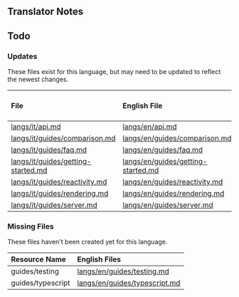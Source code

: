 
## Translator Notes

## Todo

### Updates  
These files exist for this language, but may need to be updated to reflect the newest changes.  
<!--MM:START (UPDATED:lang=it) -->
| File                                                                                                                     | English File                                                                                                             | Last Updated (EN)                                                                                  | Last Updated (IT)                                                                                   |
| :----------------------------------------------------------------------------------------------------------------------- | :----------------------------------------------------------------------------------------------------------------------- | :------------------------------------------------------------------------------------------------- | :-------------------------------------------------------------------------------------------------- |
| [langs/it/api.md](https://github.com/solidjs/solid-docs/tree/main/langs/it/api.md)                                       | [langs/en/api.md](https://github.com/solidjs/solid-docs/tree/main/langs/en/api.md)                                       | [6/7/2022](https://github.com/solidjs/solid-docs/commit/ccb2b6a95619f50467bcdf3ddf7216389eb6142b)  | [10/22/2021](https://github.com/solidjs/solid-docs/commit/b3f7f9ecc9f3bab59726e0cb7a95deb3dfee612e) |
| [langs/it/guides/comparison.md](https://github.com/solidjs/solid-docs/tree/main/langs/it/guides/comparison.md)           | [langs/en/guides/comparison.md](https://github.com/solidjs/solid-docs/tree/main/langs/en/guides/comparison.md)           | [4/30/2022](https://github.com/solidjs/solid-docs/commit/3fe968495973a4b4ca1a22e5f24634f611fe38af) | [11/10/2021](https://github.com/solidjs/solid-docs/commit/fd3aaa5cf6df1e9e663e97a62e0b516ce6c8ca2f) |
| [langs/it/guides/faq.md](https://github.com/solidjs/solid-docs/tree/main/langs/it/guides/faq.md)                         | [langs/en/guides/faq.md](https://github.com/solidjs/solid-docs/tree/main/langs/en/guides/faq.md)                         | [5/25/2022](https://github.com/solidjs/solid-docs/commit/1a6085c0ccda938c588396d220a6695ef95ec196) | [11/10/2021](https://github.com/solidjs/solid-docs/commit/fd3aaa5cf6df1e9e663e97a62e0b516ce6c8ca2f) |
| [langs/it/guides/getting-started.md](https://github.com/solidjs/solid-docs/tree/main/langs/it/guides/getting-started.md) | [langs/en/guides/getting-started.md](https://github.com/solidjs/solid-docs/tree/main/langs/en/guides/getting-started.md) | [5/25/2022](https://github.com/solidjs/solid-docs/commit/1f0a7a505872b41a8d3148e92104f190ce9f5446) | [2/20/2022](https://github.com/solidjs/solid-docs/commit/96b8380d6ad4c13f2c5fb740d37340fd78566ca0)  |
| [langs/it/guides/reactivity.md](https://github.com/solidjs/solid-docs/tree/main/langs/it/guides/reactivity.md)           | [langs/en/guides/reactivity.md](https://github.com/solidjs/solid-docs/tree/main/langs/en/guides/reactivity.md)           | [4/30/2022](https://github.com/solidjs/solid-docs/commit/3fe968495973a4b4ca1a22e5f24634f611fe38af) | [10/22/2021](https://github.com/solidjs/solid-docs/commit/b3f7f9ecc9f3bab59726e0cb7a95deb3dfee612e) |
| [langs/it/guides/rendering.md](https://github.com/solidjs/solid-docs/tree/main/langs/it/guides/rendering.md)             | [langs/en/guides/rendering.md](https://github.com/solidjs/solid-docs/tree/main/langs/en/guides/rendering.md)             | [5/17/2022](https://github.com/solidjs/solid-docs/commit/819801578750441c4fb4bb17a327263c8bc8f054) | [10/22/2021](https://github.com/solidjs/solid-docs/commit/b3f7f9ecc9f3bab59726e0cb7a95deb3dfee612e) |
| [langs/it/guides/server.md](https://github.com/solidjs/solid-docs/tree/main/langs/it/guides/server.md)                   | [langs/en/guides/server.md](https://github.com/solidjs/solid-docs/tree/main/langs/en/guides/server.md)                   | [4/30/2022](https://github.com/solidjs/solid-docs/commit/3fe968495973a4b4ca1a22e5f24634f611fe38af) | [10/22/2021](https://github.com/solidjs/solid-docs/commit/b3f7f9ecc9f3bab59726e0cb7a95deb3dfee612e) |

<!--MM:END-->
### Missing Files  
These files haven't been created yet for this language.  
<!--MM:START (CREATED:lang=it) -->
| Resource Name     | English Files                                                                                                  |
| :---------------- | :------------------------------------------------------------------------------------------------------------- |
| guides/testing    | [langs/en/guides/testing.md](https://github.com/solidjs/solid-docs/tree/main/langs/en/guides/testing.md)       |
| guides/typescript | [langs/en/guides/typescript.md](https://github.com/solidjs/solid-docs/tree/main/langs/en/guides/typescript.md) |

<!--MM:END-->
        